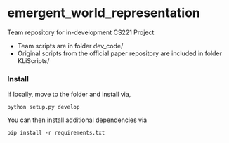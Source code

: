 # emergent_world_representation
Team repository for in-development CS221 Project

- Team scripts are in folder dev_code/
- Original scripts from the official paper repository are included in folder KLiScripts/

### Install
If locally, move to the folder and install via,
```
python setup.py develop
```
You can then install additional dependencies via
```
pip install -r requirements.txt
```
